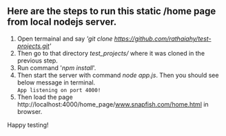 ## Here are the steps to run this static /home page from local nodejs server. 

1. Open termainal and say *'git clone https://github.com/rathaiahy/test-projects.git'*
2. Then go to that directory *test_projects/* where it was cloned in the previous step.
3. Run command '*npm install*'. 
4. Then start the server with command *node app.js*. Then you should see below message in terminal.<br>
       ```
       App listening on port 4000!
       ```
5. Then load the page http://localhost:4000/home_page/www.snapfish.com/home.html in browser. 

Happy testing!
